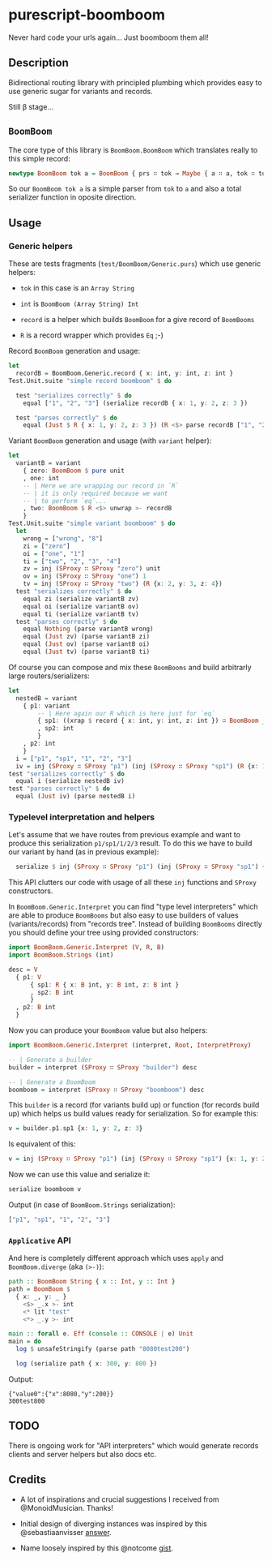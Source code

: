 # purescript-boomboom

Never hard code your urls again... Just boomboom them all!

## Description

Bidirectional routing library with principled plumbing which provides easy to use generic sugar for variants and records.

Still β stage...

## `BoomBoom`

The core type of this library is `BoomBoom.BoomBoom` which translates really to this simple record:

```purescript
newtype BoomBoom tok a = BoomBoom { prs ∷ tok → Maybe { a ∷ a, tok ∷ tok }, ser ∷ a → tok }
```

So our `BoomBoom tok a` is a simple parser from `tok` to `a` and also a total serializer function in oposite direction.

## Usage

### Generic helpers

These are tests fragments (`test/BoomBoom/Generic.purs`) which use generic helpers:

* `tok` in this case is an `Array String`

* `int` is `BoomBoom (Array String) Int`

* `record` is a helper which builds `BoomBoom` for a give record of `BoomBooms`

* `R` is a record wrapper which provides `Eq` ;-)

Record `BoomBoom` generation and usage:

```purescript
let
  recordB = BoomBoom.Generic.record { x: int, y: int, z: int }
Test.Unit.suite "simple record boomboom" $ do

  test "serializes correctly" $ do
    equal ["1", "2", "3"] (serialize recordB { x: 1, y: 2, z: 3 })

  test "parses correctly" $ do
    equal (Just $ R { x: 1, y: 2, z: 3 }) (R <$> parse recordB ["1", "2", "3"])
```

Variant `BoomBoom` generation and usage (with `variant` helper):

```purescript
let
  variantB = variant
    { zero: BoomBoom $ pure unit
    , one: int
    -- | Here we are wrapping our record in `R`
    -- | it is only required because we want
    -- | to perform `eq`...
    , two: BoomBoom $ R <$> unwrap >- recordB
    }
Test.Unit.suite "simple variant boomboom" $ do
  let
    wrong = ["wrong", "8"]
    zi = ["zero"]
    oi = ["one", "1"]
    ti = ["two", "2", "3", "4"]
    zv = inj (SProxy ∷ SProxy "zero") unit
    ov = inj (SProxy ∷ SProxy "one") 1
    tv = inj (SProxy ∷ SProxy "two") (R {x: 2, y: 3, z: 4})
  test "serializes correctly" $ do
    equal zi (serialize variantB zv)
    equal oi (serialize variantB ov)
    equal ti (serialize variantB tv)
  test "parses correctly" $ do
    equal Nothing (parse variantB wrong)
    equal (Just zv) (parse variantB zi)
    equal (Just ov) (parse variantB oi)
    equal (Just tv) (parse variantB ti)
```

Of course you can compose and mix these `BoomBooms` and build arbitrarly large routers/serializers:

```purescript
let
  nestedB = variant
    { p1: variant
        -- | Here again our R which is here just for `eq`
        { sp1: ((xrap $ record { x: int, y: int, z: int }) ∷ BoomBoom _ R)
        , sp2: int
        }
    , p2: int
    }
  i = ["p1", "sp1", "1", "2", "3"]
  iv = inj (SProxy ∷ SProxy "p1") (inj (SProxy ∷ SProxy "sp1") (R {x: 1, y: 2, z: 3}))
test "serializes correctly" $ do
  equal i (serialize nestedB iv)
test "parses correctly" $ do
  equal (Just iv) (parse nestedB i)
```

### Typelevel interpretation and helpers

Let's assume that we have routes from previous example and want to produce this serialization `p1/sp1/1/2/3` result. To do this we have to build our variant by hand (as in previous example):

```purescript
  serialize $ inj (SProxy ∷ SProxy "p1") (inj (SProxy ∷ SProxy "sp1") {x: 1, y: 2, z: 3})
```

This API clutters our code with usage of all these `inj` functions and `SProxy` constructors.

In `BoomBoom.Generic.Interpret` you can find "type level interpreters" which are able to produce `BoomBooms` but also easy to use builders of values (variants/records) from "records tree".
Instead of building `BoomBooms` directly you should define your tree using provided constructors:

```purescript
import BoomBoom.Generic.Interpret (V, R, B)
import BoomBoom.Strings (int)

desc = V
  { p1: V
      { sp1: R { x: B int, y: B int, z: B int }
      , sp2: B int
      }
  , p2: B int
  }
```

Now you can produce your `BoomBoom` value but also helpers:

```purescript
import BoomBoom.Generic.Interpret (interpret, Root, InterpretProxy)

-- | Generate a builder
builder = interpret (SProxy ∷ SProxy "builder") desc

-- | Generate a BoomBoom
boomboom = interpret (SProxy ∷ SProxy "boomboom") desc

```

This `builder` is a record (for variants build up) or function (for records build up) which helps us build values ready for serialization. So for example this:

```purescript
v = builder.p1.sp1 {x: 1, y: 2, z: 3}
```

Is equivalent of this:

```purescript
v = inj (SProxy ∷ SProxy "p1") (inj (SProxy ∷ SProxy "sp1") {x: 1, y: 2, z: 3})
```

Now we can use this value and serialize it:

```purescript
serialize boomboom v
```

Output (in case of `BoomBoom.Strings` serialization):

```purescript
["p1", "sp1", "1", "2", "3"]
```

### `Applicative` API

And here is completely different approach which uses `apply` and `BoomBoom.diverge` (aka `(>-)`):


```purescript
path :: BoomBoom String { x :: Int, y :: Int }
path = BoomBoom $
  { x: _, y: _ }
    <$> _.x >- int
    <* lit "test"
    <*> _.y >- int

main :: forall e. Eff (console :: CONSOLE | e) Unit
main = do
  log $ unsafeStringify (parse path "8080test200")

  log (serialize path { x: 300, y: 800 })
```

Output:

```shell
{"value0":{"x":8080,"y":200}}
300test800
```

## TODO

There is ongoing work for "API interpreters" which would generate records clients and server helpers but also docs etc.

## Credits

* A lot of inspirations and crucial suggestions I received from @MonoidMusician. Thanks!

* Initial design of diverging instances was inspired by this @sebastiaanvisser [answer](https://www.reddit.com/r/haskell/comments/38o0f7/a_mixture_of_applicative_and_divisible/#thing_t1_crwh6le).

* Name loosely inspired by this @notcome [gist](https://gist.github.com/notcome/c9d4c750985230d7e346).

